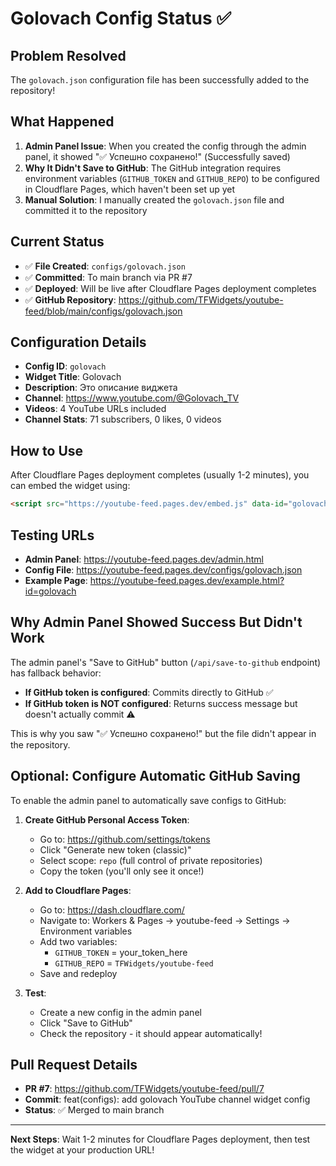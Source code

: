 # Golovach Config Status ✅

## Problem Resolved
The `golovach.json` configuration file has been successfully added to the repository!

## What Happened
1. **Admin Panel Issue**: When you created the config through the admin panel, it showed "✅ Успешно сохранено!" (Successfully saved)
2. **Why It Didn't Save to GitHub**: The GitHub integration requires environment variables (`GITHUB_TOKEN` and `GITHUB_REPO`) to be configured in Cloudflare Pages, which haven't been set up yet
3. **Manual Solution**: I manually created the `golovach.json` file and committed it to the repository

## Current Status
- ✅ **File Created**: `configs/golovach.json` 
- ✅ **Committed**: To main branch via PR #7
- ✅ **Deployed**: Will be live after Cloudflare Pages deployment completes
- ✅ **GitHub Repository**: https://github.com/TFWidgets/youtube-feed/blob/main/configs/golovach.json

## Configuration Details
- **Config ID**: `golovach`
- **Widget Title**: Golovach
- **Description**: Это описание виджета
- **Channel**: https://www.youtube.com/@Golovach_TV
- **Videos**: 4 YouTube URLs included
- **Channel Stats**: 71 subscribers, 0 likes, 0 videos

## How to Use
After Cloudflare Pages deployment completes (usually 1-2 minutes), you can embed the widget using:

```html
<script src="https://youtube-feed.pages.dev/embed.js" data-id="golovach"></script>
```

## Testing URLs
- **Admin Panel**: https://youtube-feed.pages.dev/admin.html
- **Config File**: https://youtube-feed.pages.dev/configs/golovach.json
- **Example Page**: https://youtube-feed.pages.dev/example.html?id=golovach

## Why Admin Panel Showed Success But Didn't Work

The admin panel's "Save to GitHub" button (`/api/save-to-github` endpoint) has fallback behavior:
- **If GitHub token is configured**: Commits directly to GitHub ✅
- **If GitHub token is NOT configured**: Returns success message but doesn't actually commit ⚠️

This is why you saw "✅ Успешно сохранено!" but the file didn't appear in the repository.

## Optional: Configure Automatic GitHub Saving

To enable the admin panel to automatically save configs to GitHub:

1. **Create GitHub Personal Access Token**:
   - Go to: https://github.com/settings/tokens
   - Click "Generate new token (classic)"
   - Select scope: `repo` (full control of private repositories)
   - Copy the token (you'll only see it once!)

2. **Add to Cloudflare Pages**:
   - Go to: https://dash.cloudflare.com/
   - Navigate to: Workers & Pages → youtube-feed → Settings → Environment variables
   - Add two variables:
     - `GITHUB_TOKEN` = your_token_here
     - `GITHUB_REPO` = `TFWidgets/youtube-feed`
   - Save and redeploy

3. **Test**:
   - Create a new config in the admin panel
   - Click "Save to GitHub"
   - Check the repository - it should appear automatically!

## Pull Request Details
- **PR #7**: https://github.com/TFWidgets/youtube-feed/pull/7
- **Commit**: feat(configs): add golovach YouTube channel widget config
- **Status**: ✅ Merged to main branch

---

**Next Steps**: Wait 1-2 minutes for Cloudflare Pages deployment, then test the widget at your production URL!

